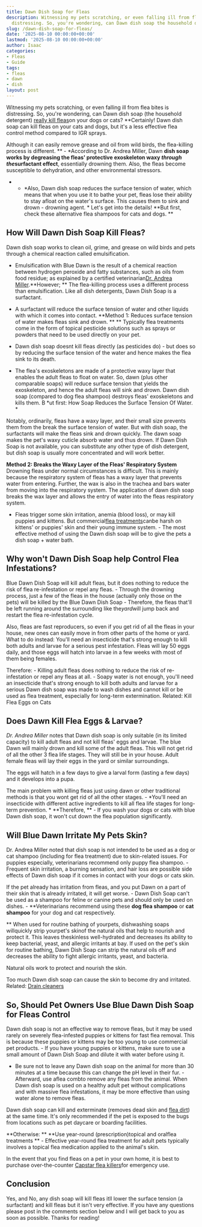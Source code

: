 ```yaml
---
title: Dawn Dish Soap for Fleas
description: Witnessing my pets scratching, or even falling ill from flea bites is
  distressing. So, you're wondering, can Dawn dish soap the household detergent really...
slug: /dawn-dish-soap-for-fleas/
date: '2025-08-10 00:00:00+00:00'
lastmod: '2025-08-10 00:00:00+00:00'
author: Isaac
categories:
- Fleas
- Guide
tags:
- fleas
- dawn
- dish
layout: post
---
```

Witnessing my pets scratching, or even falling ill from flea bites is distressing. So, you're wondering, can Dawn dish soap (the household detergent) [really kill fleas](https://pestpolicy.com/best-flea-treatment-for-puppies/)on your dogs or cats? **Certainly! Dawn dish soap can kill fleas on your cats and dogs, but it's a less effective flea control method compared to IGR sprays.

Although it can easily remove grease and oil from wild birds, the flea-killing process is different. ** - *According to Dr. Andrea Miller, Dawn **dish soap works by degreasing the fleas' protective exoskeleton waxy *through the*surfactant effect**, essentially drowning them. Also, the fleas become susceptible to dehydration, and other environmental stressors.

* - *Also, Dawn dish soap reduces the surface tension of water, which means that when you use it to bathe your pet, fleas lose their ability to stay afloat on the water's surface. This causes them to sink and drown - drowning agent. * Let's get into the details! **But first, check these alternative flea shampoos for cats and dogs. **

##  How Will Dawn Dish Soap Kill Fleas?

Dawn dish soap works to clean oil, grime, and grease on wild birds and pets through a chemical reaction called emulsification.

- Emulsification with Blue Dawn is the result of a chemical reaction between hydrogen peroxide and fatty substances, such as oils from food residue; as explained by a certified veterinarian[Dr. Andrea Miller](https://libertypethospital.com/our-team/).**However; ** The flea-killing process uses a different process than emulsification. Like all dish detergents, Dawn Dish Soap is a surfactant.

- A surfactant will reduce the surface tension of water and other liquids with which it comes into contact. **Method 1: Reduces surface tension of water makes fleas sink and drown. ** ** Typically flea treatments come in the form of topical pesticide solutions such as sprays or powders that need to be used directly on your pet.

- Dawn dish soap doesnt kill fleas directly (as pesticides do) - but does so by reducing the surface tension of the water and hence makes the flea sink to its death.

- The flea's exoskeletons are made of a protective waxy layer that enables the adult fleas to float on water. So, dawn (plus other comparable soaps) will reduce surface tension that yields the exoskeleton, and hence the adult fleas will sink and drown. Dawn dish soap (compared to dog flea shampoo) destroys fleas' exoskeletons and kills them. B *ut first: How Soap Reduces the Surface Tension Of Water. *

Notably, ordinarily, fleas have a waxy layer, and their small size prevents them from the break the surface tension of water. But with dish soap, the surfactants will make the fleas sink and drown quickly. The dawn soap makes the pet's waxy cuticle absorb water and thus drown. If Dawn Dish Soap is not available, you can substitute any other type of dish detergent, but dish soap is usually more concentrated and will work better.

**Method 2: Breaks the Waxy Layer of the Fleas' Respiratory System** Drowning fleas under normal circumstances is difficult. This is mainly because the respiratory system of fleas has a waxy layer that prevents water from entering. Further, the wax is also in the trachea and bars water from moving into the respiratory system. The application of dawn dish soap breaks the wax layer and allows the entry of water into the fleas respiratory system.

- Fleas trigger some skin irritation, anemia (blood loss), or may kill puppies and kittens. But commercial[flea treatments](https://nysipm.cornell.edu/whats-bugging-you/bed-bugs/bed-bug-faqs///)canbe harsh on kittens' or puppies' skin and their young immune system. - The most effective method of using the Dawn dish soap will be to give the pets a dish soap + water bath.

##  Why won't Dawn Dish Soap help Control Flea Infestations?

Blue Dawn Dish Soap will kill adult fleas, but it does nothing to reduce the risk of flea re-infestation or repel any fleas. - Through the drowning process, just a few of the fleas in the house (actually only those on the pets) will be killed by the Blue Dawn Dish Soap - Therefore, the fleas that'll be left running around the surrounding like the*yard*will jump back and restart the flea re-infestation cycle.

Also, fleas are fast reproducers, so even if you get rid of all the fleas in your house, new ones can easily move in from other parts of the home or yard. What to do instead: You'll need an insecticide that's strong enough to kill both adults and larvae for a serious pest infestation. Fleas will lay 50 eggs daily, and those eggs will hatch into larvae in a few weeks with most of them being females.

Therefore: - Killing adult fleas does nothing to reduce the risk of re-infestation or repel any fleas at all. - Soapy water is not enough, you'll need an insecticide that's strong enough to kill both adults and larvae for a serious Dawn dish soap was made to wash dishes and cannot kill or be used as flea treatment, especially for long-term extermination. Related: Kill Flea Eggs on Cats

##  Does Dawn Kill Flea Eggs & Larvae?

*Dr. Andrea Miller* notes that Dawn dish soap is only suitable (in its limited capacity) to kill adult fleas and not kill fleas' eggs and larvae. The blue Dawn will mainly drown and kill some of the adult fleas. This will not get rid of all the other 3 flea life stages. They will still be in your house. Adult female fleas will lay their eggs in the yard or similar surroundings.

The eggs will hatch in a few days to give a larval form (lasting a few days) and it develops into a pupa.

The main problem with killing fleas just using dawn or other traditional methods is that you wont get rid of all the other stages. - *You'll need an insecticide with different active ingredients to kill all flea life stages for long-term prevention. * **Therefore, ** - If you wash your dogs or cats with blue Dawn dish soap, it won't cut down the flea population significantly.

##  Will Blue Dawn Irritate My Pets Skin?

Dr. Andrea Miller noted that dish soap is not intended to be used as a dog or cat shampoo (including for flea treatment) due to skin-related issues. For puppies especially, veterinarians recommend only puppy flea shampoo. - Frequent skin irritation, a burning sensation, and hair loss are possible side effects of Dawn dish soap if it comes in contact with your dogs or cats skin.

If the pet already has irritation from fleas, and you put Dawn on a part of their skin that is already irritated, it will get worse. - Dawn Dish Soap can't be used as a shampoo for feline or canine pets and should only be used on dishes. - **Veterinarians recommend using these ****dog flea shampoo**** or ****cat shampoo**** for your dog and cat respectively.

** When used for routine bathing of yourpets, dishwashing soaps willquickly strip yourpet's skinof the natural oils that help to nourish and protect it. This leaves theskinless well-hydrated and decreases its ability to keep bacterial, yeast, and allergic irritants at bay. If used on the pet's skin for routine bathing, Dawn Dish Soap can strip the natural oils off and decreases the ability to fight allergic irritants, yeast, and bacteria.

Natural oils work to protect and nourish the skin.

Too much Dawn dish soap can cause the skin to become dry and irritated. Related: [Drain cleaners](https://pestpolicy.com/best-drain-cleaner//)

##  So, Should Pet Owners Use Blue Dawn Dish Soap for Fleas Control

Dawn dish soap is not an effective way to remove fleas, but it may be used rarely on severely flea-infested puppies or kittens for fast flea removal. This is because these puppies or kittens may be too young to use commercial pet products. - If you have young puppies or kittens, make sure to use a small amount of Dawn Dish Soap and dilute it with water before using it.

- Be sure not to leave any Dawn dish soap on the animal for more than 30 minutes at a time because this can change the pH level in their fur. - Afterward, use aflea combto remove any fleas from the animal. When Dawn dish soap is used on a healthy adult pet without complications and with massive flea infestations, it may be more effective than using water alone to remove fleas.

Dawn dish soap can kill and exterminate (removes dead skin and [flea dirt](https://pestpolicy.com/what-is-flea-dirt/)) at the same time. It's only recommended if the pet is exposed to the bugs from locations such as pet daycare or boarding facilities.

**Otherwise: ** **Use year-round (prescription)topical and oralflea treatments ** - Effective year-round flea treatment for adult pets typically involves a topical flea medication applied to the animal's skin.

In the event that you find fleas on a pet in your own home, it is best to purchase over-the-counter [Capstar flea killers](https://pestpolicy.com/best-flea-treatment-for-cats/)for emergency use.

##  Conclusion

Yes, and No, any dish soap will kill fleas itll lower the surface tension (a surfactant) and kill fleas but it isn't very effective. If you have any questions please post in the comments section below and I will get back to you as soon as possible. Thanks for reading!